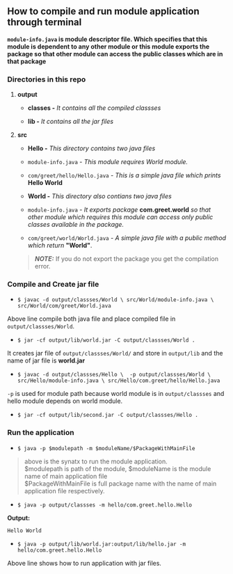 ## How to compile and run module application through terminal

<b> `module-info.java` is module descriptor file. Which specifies that this module is dependent to any other module or this module exports the package so that other module can access the public classes which are in that package
</b>

### Directories in this repo

1. **output**
  
    - **classes -** _It contains all the compiled classses_
 
    - **lib -** _It contains all the jar files_

2. **src**
  
    - **Hello -** _This directory contains two java files_
 
    - `module-info.java` _- This module requires World module._
   
    - `com/greet/hello/Hello.java` _- This is a simple java file which prints_ **Hello World**
 
    - **World -** _This directory also contians two java files_
 
    - `module-info.java` _- It exports package_ **com.greet.world** _so that other module which requires this module can access only public classes available in the package._
 
    - `com/greet/world/World.java` _- A simple java file with a public method which return_ **"World"**.

   > **_NOTE:_** If you do not export the package you get the compilation error.
   


### Compile and Create jar file

  * `$ javac -d output/classses/World \
		src/World/module-info.java \
		src/World/com/greet/World.java
	`

Above line compile both java file and place compiled file in `output/classses/World`.	
  

  * `$ jar -cf output/lib/world.jar -C output/classses/World .`

It creates jar file of `output/classses/World/` and store in `output/lib` and the name of jar file is **world.jar**	

  * `$ javac -d output/classses/Hello \ 
		-p output/classses/World \ 
		src/Hello/module-info.java \
		src/Hello/com.greet/hello/Hello.java
	`

`-p` is used for module path because world module is in `output/classses` and  hello module depends on world module.

  * `$ jar -cf output/lib/second.jar -C output/classses/Hello .`


### Run the application

 * `$ java -p $modulepath -m $moduleName/$PackageWithMainFile`

> above is the synatx to run the module application.<br> $modulepath is path of the module,  $moduleName is the module name of main application file <br> $PackageWithMainFile is full package name with the name of main application file respectively.

 * `$ java -p output/classses -m hello/com.greet.hello.Hello`<br>
 
  **Output:**<br>
  
  `Hello World`

 * `$ java -p output/lib/world.jar:output/lib/hello.jar -m hello/com.greet.hello.Hello`

Above line shows how to run application with jar files.


